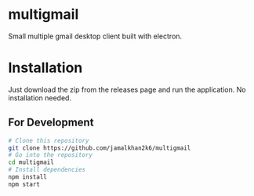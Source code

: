 # multigmail
Small multiple gmail desktop client built with electron.

# Installation
Just download the zip from the releases page and run the application. No installation needed.

## For Development

```bash
# Clone this repository
git clone https://github.com/jamalkhan2k6/multigmail
# Go into the repository
cd multigmail
# Install dependencies
npm install
npm start
